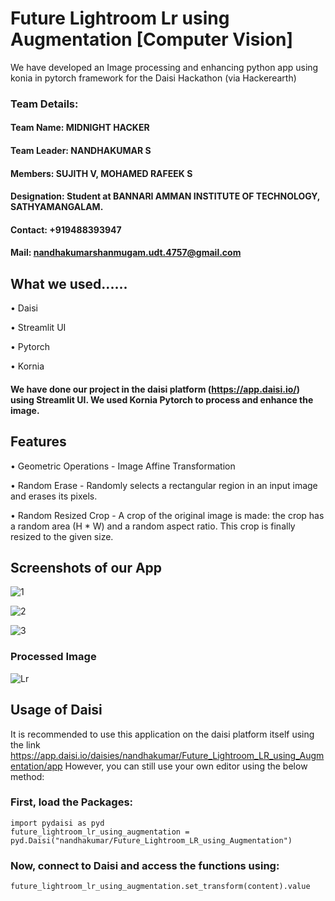# Future Lightroom Lr using Augmentation [Computer Vision]
We have developed an Image processing and enhancing python app using konia in pytorch framework for the Daisi Hackathon (via Hackerearth)
### Team Details:
#### Team Name: MIDNIGHT HACKER
#### Team Leader: NANDHAKUMAR S 
#### Members: SUJITH V, MOHAMED RAFEEK S
#### Designation: Student at BANNARI AMMAN INSTITUTE OF TECHNOLOGY, SATHYAMANGALAM.
#### Contact: +919488393947
#### Mail: nandhakumarshanmugam.udt.4757@gmail.com

## What we used......
• Daisi


• Streamlit UI


• Pytorch


• Kornia


#### We have done our project in the daisi platform (https://app.daisi.io/) using Streamlit UI. We used Kornia Pytorch to process and enhance the image. 
## Features
• Geometric Operations - Image Affine Transformation

• Random Erase - Randomly selects a rectangular region in an input image and erases its pixels.

• Random Resized Crop - A crop of the original image is made: the crop has a random area (H * W) and a random aspect ratio. This crop is finally resized to the given size.

## Screenshots of our App

![1](https://user-images.githubusercontent.com/113059991/189400169-d0d16924-74d1-489d-9002-b22f52c306c4.JPG)


![2](https://user-images.githubusercontent.com/113059991/189400196-9689bf18-11ce-4b5f-bd4c-a48777902878.JPG)


![3](https://user-images.githubusercontent.com/113059991/189400219-0151297e-5a52-4b5e-b0dd-1b31ab798cc1.JPG)



### Processed Image 

![Lr](https://user-images.githubusercontent.com/113059991/189353828-799dd5f7-6380-4e9d-8cf3-16a2128f0b0b.JPG)


## Usage of Daisi

It is recommended to use this application on the daisi platform itself using the link https://app.daisi.io/daisies/nandhakumar/Future_Lightroom_LR_using_Augmentation/app
However, you can still use your own editor using the below method:

### First, load the Packages:

```
import pydaisi as pyd
future_lightroom_lr_using_augmentation = pyd.Daisi("nandhakumar/Future_Lightroom_LR_using_Augmentation")
```
### Now, connect to Daisi and access the functions using:

```
future_lightroom_lr_using_augmentation.set_transform(content).value
```

